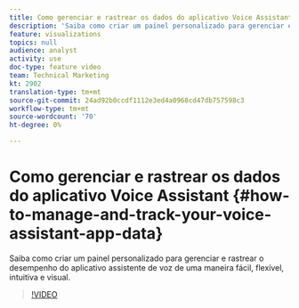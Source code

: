 ```yaml
---
title: Como gerenciar e rastrear os dados do aplicativo Voice Assistant
description: 'Saiba como criar um painel personalizado para gerenciar e rastrear o desempenho do aplicativo assistente de voz de uma maneira fácil, flexível, intuitiva e visual. '
feature: visualizations
topics: null
audience: analyst
activity: use
doc-type: feature video
team: Technical Marketing
kt: 2902
translation-type: tm+mt
source-git-commit: 24ad92b0ccdf1112e3ed4a0968cd47db757598c3
workflow-type: tm+mt
source-wordcount: '70'
ht-degree: 0%

---
```



# Como gerenciar e rastrear os dados do aplicativo Voice Assistant {#how-to-manage-and-track-your-voice-assistant-app-data}

Saiba como criar um painel personalizado para gerenciar e rastrear o desempenho do aplicativo assistente de voz de uma maneira fácil, flexível, intuitiva e visual.

>[!VIDEO](https://video.tv.adobe.com/v/27224/?quality=9)
